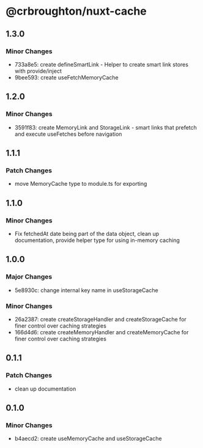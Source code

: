 # @crbroughton/nuxt-cache

## 1.3.0

### Minor Changes

- 733a8e5: create defineSmartLink - Helper to create smart link stores with provide/inject
- 9bee593: create useFetchMemoryCache

## 1.2.0

### Minor Changes

- 3591f83: create MemoryLink and StorageLink - smart links that prefetch and execute useFetches before navigation

## 1.1.1

### Patch Changes

- move MemoryCache type to module.ts for exporting

## 1.1.0

### Minor Changes

- Fix fetchedAt date being part of the data object, clean up documentation, provide helper type for using in-memory caching

## 1.0.0

### Major Changes

- 5e8930c: change internal key name in useStorageCache

### Minor Changes

- 26a2387: create createStorageHandler and createStorageCache for finer control over caching strategies
- 166d4d6: create createMemoryHandler and createMemoryCache for finer control over caching strategies

## 0.1.1

### Patch Changes

- clean up documentation

## 0.1.0

### Minor Changes

- b4aecd2: create useMemoryCache and useStorageCache
